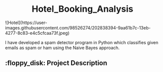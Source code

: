 <h1 align="center"> Hotel_Booking_Analysis </h1>
![Hotel](https://user-images.githubusercontent.com/98526274/202838394-9aa61b7c-13eb-4277-8c83-e4c5cfcaa73f.jpeg)

<p>I have developed a spam detector program in Python which classifies given emails as spam or ham using the Naive Bayes approach.</p>

<h2> :floppy_disk: Project Description</h2>


